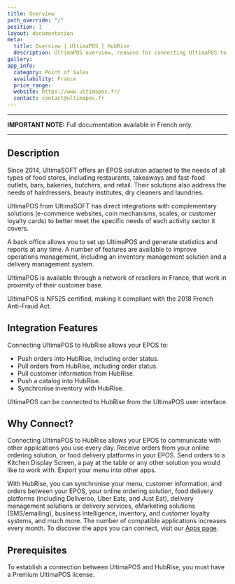 ```yaml
---
title: Overview
path_override: "/"
position: 1
layout: documentation
meta:
  title: Overview | UltimaPOS | HubRise
  description: UltimaPOS overview, reasons for connecting UltimaPOS to HubRise and summary of integrated features. Synchronise data between your EPOS and your other apps.
gallery:
app_info:
  category: Point of Sales
  availability: France
  price_range:
  website: https://www.ultimapos.fr/
  contact: contact@ultimapos.fr
---
```


---

**IMPORTANT NOTE:** Full documentation available <Link href="/fr/apps/ultimapos">in French only</Link>.

---

## Description

Since 2014, UltimaSOFT offers an EPOS solution adapted to the needs of all types of food stores, including restaurants, takeaways and fast-food outlets, bars, bakeries, butchers, and retail. Their solutions also address the needs of hairdressers, beauty institutes, dry cleaners and laundries.

UltimaPOS from UltimaSOFT has direct integrations with complementary solutions (e-commerce websites, coin mechanisms, scales, or customer loyalty cards) to better meet the specific needs of each activity sector it covers.

A back office allows you to set up UltimaPOS and generate statistics and reports at any time. A number of features are available to improve operations management, including an inventory management solution and a delivery management system.

UltimaPOS is available through a network of resellers in France, that work in proximity of their customer base.

UltimaPOS is NF525 certified, making it compliant with the 2018 French Anti-Fraud Act.

## Integration Features

Connecting UltimaPOS to HubRise allows your EPOS to:

- Push orders into HubRise, including order status.
- Pull orders from HubRise, including order status.
- Pull customer information from HubRise.
- Push a catalog into HubRise.
- Synchronise inventory with HubRise.

UltimaPOS can be connected to HubRise from the UltimaPOS user interface.

## Why Connect?

Connecting UltimaPOS to HubRise allows your EPOS to communicate with other applications you use every day. Receive orders from your online ordering solution, or food delivery platforms in your EPOS. Send orders to a Kitchen Display Screen, a pay at the table or any other solution you would like to work with. Export your menu into other apps.

With HubRise, you can synchronise your menu, customer information, and orders between your EPOS, your online ordering solution, food delivery platforms (including Deliveroo, Uber Eats, and Just Eat), delivery management solutions or delivery services, eMarketing solutions (SMS/emailing), business intelligence, inventory, and customer loyalty systems, and much more. The number of compatible applications increases every month. To discover the apps you can connect, visit our [Apps page](/apps).

## Prerequisites

To establish a connection between UltimaPOS and HubRise, you must have a Premium UltimaPOS license.
